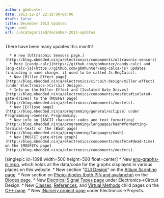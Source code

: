```yaml
---
author: gbmhunter
date: 2013-12-27 22:18:00+00:00
draft: false
title: December 2013 Updates
type: post
url: /uncategorized/december-2013-updates
---
```


There have been many updates this month!





      * A new [Ultrasonic Sensors page.](http://blog.mbedded.ninja/electronics/components/ultrasonic-sensors)
      * More [candy-calc](https://github.com/gbmhunter/candy-calc) and [eng-calc-js](https://github.com/gbmhunter/eng-calcs-js) updates (including a name change, it used to be called Js-EngCalcs).
      * New [Miller Effect page](http://blog.mbedded.ninja/electronics/circuit-design/miller-effect) (under Electronics->Circuit Design).
      * Info on the Miller Effect and [Isolated Gate Drives](http://blog.mbedded.ninja/electronics/components/mosfets#isolated-gate-drives) to the [MOSFET page](http://blog.mbedded.ninja/electronics/components/mosfets).
      * New [Eclipse page](http://blog.mbedded.ninja/programming/general/eclipse) under Programming->General Programming.
      * New info on [ASCII character codes and text formatting](http://blog.mbedded.ninja/programming/languages/bash#formatting-terminal-text) on the [Bash page](http://blog.mbedded.ninja/programming/languages/bash).
      * New [MOSFET gate-drive graph](http://blog.mbedded.ninja/electronics/components/mosfets#dead-time) on the [MOSFETs page](http://blog.mbedded.ninja/electronics/components/mosfets).  
[singlepic id=1398 width=500 height=500 float=center]  * New [eng-graphs-js repo](https://github.com/gbmhunter/eng-graphs-js), which holds all the data/code for the graphs displayed in various places on this website.  * New section "[GUI Design](http://blog.mbedded.ninja/electronics/general/altium/altium-scripting-and-using-the-api#gui-design)" on the [Altium Scripting page](http://blog.mbedded.ninja/electronics/general/altium/altium-scripting-and-using-the-api).  * New section on [Photo-diodes (both PIN and avalanche)](http://blog.mbedded.ninja/electronics/components/diodes#photo-diodes) on the [Diodes page](http://blog.mbedded.ninja/electronics/components/diodes).  * New [Electrical Signal Types page](http://blog.mbedded.ninja/electronics/circuit-design/electrical-signal-types) under Electronics->Circuit Design.  * New [Classes](http://blog.mbedded.ninja/programming/languages/c-plus-plus/classes), [References](http://blog.mbedded.ninja/programming/languages/c-plus-plus/references), and [Virtual Methods](http://blog.mbedded.ninja/programming/languages/c-plus-plus/virtual-methods) child pages on the [C++ page](http://blog.mbedded.ninja/programming/languages/c-plus-plus).  * New [iNursery project page](http://blog.mbedded.ninja/electronics/projects/inursery) under Electronics->Projects.
